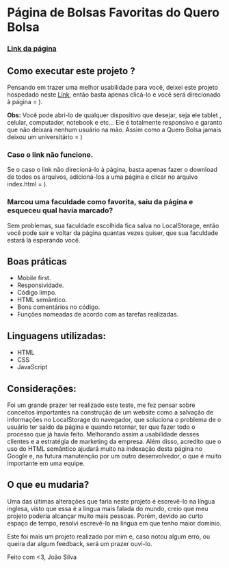 # Página de Bolsas Favoritas do Quero Bolsa
### [Link da página](https://quero-bolsa-bolsas-favoritas.netlify.com/)

## Como executar este projeto ?
Pensando em trazer uma melhor usabilidade para você, deixei este projeto hospedado neste [Link](https://quero-bolsa-bolsas-favoritas.netlify.com/), então basta apenas clicá-lo e você será direcionado à página = ).

**Obs:** Você pode abri-lo de qualquer dispositivo que desejar, seja ele tablet , celular, computador, notebook e etc... Ele é totalmente responsivo e garanto que não deixará nenhum usuário na mão. Assim como a Quero Bolsa jamais deixou um universitário = )


### Caso o link não funcione.
 
Se o caso o link não direcioná-lo à página, basta apenas fazer o download de todos os arquivos, adicioná-los a uma página e clicar no arquivo index.html = ).

### Marcou uma faculdade como favorita, saiu da página e esqueceu qual havia marcado?
 
Sem problemas, sua faculdade escolhida fica salva no LocalStorage, então você pode sair e voltar da página quantas vezes quiser, que sua faculdade estará lá esperando você.

## Boas práticas
- Mobile first.
- Responsividade.
- Código limpo.
- HTML semântico.
- Bons comentários no código.
- Funções nomeadas de acordo com as tarefas realizadas.

## Linguagens utilizadas:

 - HTML
 - CSS
 - JavaScript

## Considerações:
Foi um grande prazer ter realizado este teste, me fez pensar sobre conceitos importantes na construção de um website como a salvação de informações no LocalStorage do navegador, que soluciona o problema de o usuário ter saído da página e quando retornar, ter que fazer todo o processo que já havia feito. Melhorando assim a usabilidade desses clientes e a estratégia de marketing da empresa.
Além disso, acredito que o uso do HTML semântico ajudará muito na indexação desta página no Google e, na futura manutenção por um outro desenvolvedor, o que é muito importante em uma equipe.

## O que eu mudaria? 
Uma das últimas alterações que faria neste projeto é escrevê-lo na língua inglesa, visto que essa é a língua mais falada do mundo, creio que meu projeto poderia alcançar muito mais pessoas. Porém, devido ao curto espaço de tempo, resolvi escrevê-lo na língua em que tenho maior domínio.



Este foi mais um projeto realizado por mim e, caso notou algum erro, ou queira dar algum feedback, será um prazer ouvi-lo.

Feito com <3,
João Silva
